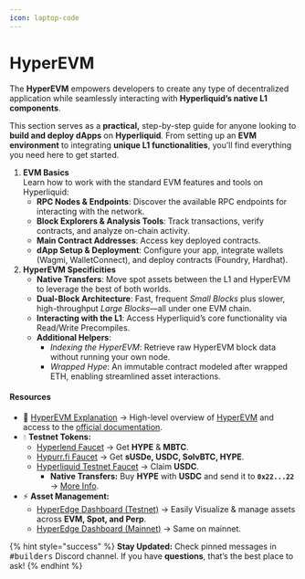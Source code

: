 ```yaml
---
icon: laptop-code
---
```


# HyperEVM

The **HyperEVM** empowers developers to create any type of decentralized application while seamlessly interacting with **Hyperliquid’s native L1 components**.

This section serves as a **practical,** step-by-step guide for anyone looking to **build and deploy dApps** on **Hyperliquid**. From setting up an **EVM environment** to integrating **unique L1 functionalities**, you’ll find everything you need here to get started.

1. **EVM Basics**\
   Learn how to work with the standard EVM features and tools on Hyperliquid:
   * **RPC Nodes & Endpoints**: Discover the available RPC endpoints for interacting with the network.
   * **Block Explorers & Analysis Tools**: Track transactions, verify contracts, and analyze on-chain activity.
   * **Main Contract Addresses**: Access key deployed contracts.
   * **dApp Setup & Deployment**: Configure your app, integrate wallets (Wagmi, WalletConnect), and deploy contracts (Foundry, Hardhat).
2. **HyperEVM Specificities**
   * **Native Transfers**: Move spot assets between the L1 and HyperEVM to leverage the best of both worlds.
   * **Dual-Block Architecture**: Fast, frequent _Small Blocks_ plus slower, high-throughput _Large Blocks_—all under one EVM chain.
   * **Interacting with the L1**: Access Hyperliquid’s core functionality via Read/Write Precompiles.
   * **Additional Helpers**:
     * _Indexing the HyperEVM_: Retrieve raw HyperEVM block data without running your own node.
     * _Wrapped Hype_: An immutable contract modeled after wrapped ETH, enabling streamlined asset interactions.

#### **Resources**

* 📖 [HyperEVM Explanation](../../../architecture/hyperevm.md) → High-level overview of [HyperEVM](https://hyperliquid.gitbook.io/hyperliquid-docs/hyperevm/tools-for-hyperevm-builders) and access to the [official documentation](https://hyperliquid.gitbook.io/hyperliquid-docs/for-developers/hyperevm).
* 💧 **Testnet Tokens:**
  * [Hyperlend Faucet](https://testnet.hyperlend.finance/dashboard) → Get **HYPE** & **MBTC**.
  * [Hypurr.fi Faucet](https://app.hypurr.fi/faucet) → Get **sUSDe, USDC, SolvBTC, HYPE**.
  * [Hyperliquid Testnet Faucet](https://hyperliquid.gitbook.io/hyperliquid-docs/onboarding/testnet-faucet) → Claim **USDC**.
    * **Native Transfers:** Buy **HYPE** with **USDC** and send it to **`0x22...22`** → [More Info](specificities.md#id-1.-native-transfers).
* ⚡ **Asset Management:**
  * [HyperEdge Dashboard (Testnet)](https://hyperedge-testnet.vercel.app) → Easily Visualize & manage assets across **EVM, Spot, and Perp**.
  * [HyperEdge Dashboard (Mainnet)](https://app.hyperedge.finance) → Same on mainnet.

{% hint style="success" %}
**Stay Updated:** Check pinned messages in <kbd>#builders</kbd> Discord channel. If you have **questions**, that’s the best place to ask!
{% endhint %}
